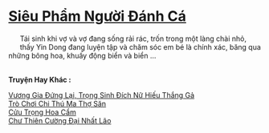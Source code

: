 <a href="https://truyentiki.com/sieu-pham-nguoi-danh-ca.33612/" title="Siêu Phẩm Người Đánh Cá"><h1>Siêu Phẩm Người Đánh Cá</h1></a><div style="display:table"><img align="right" style="float: left; padding: 10px;" src="https://truyentiki.com/images/story/200x260/33612.jpg" alt="">Tái sinh khi vợ và vợ đang sống rải rác, trốn trong một làng chài nhỏ, thấy Yin Dong đang luyện tập và chăm sóc em bé là chính xác, băng qua những bông hoa, khuấy động biển và biển ...</div><p><br><b>Truyện Hay Khác :</b></p><a href="https://truyentiki.com/vuong-gia-dung-lai-trong-sinh-dich-nu-hieu-thang-ga.33611/" alt="Vương Gia Đứng Lại, Trọng Sinh Đích Nữ Hiếu Thắng Gả">Vương Gia Đứng Lại, Trọng Sinh Đích Nữ Hiếu Thắng Gả</a><br/><a href="https://github.com/nownovels/top500/tree/master/truyenhay/33849/" alt="Trò Chơi Chi Thú Ma Thợ Săn">Trò Chơi Chi Thú Ma Thợ Săn</a><br/><a href="https://github.com/nownovels/top500/tree/master/truyenhay/33902/" alt="Cửu Trọng Hoa Cẩm">Cửu Trọng Hoa Cẩm</a><br/><a href="https://github.com/nownovels/top500/tree/master/truyenhay/33847/" alt="Chư Thiên Cường Đại Nhất Lão">Chư Thiên Cường Đại Nhất Lão</a><br/>